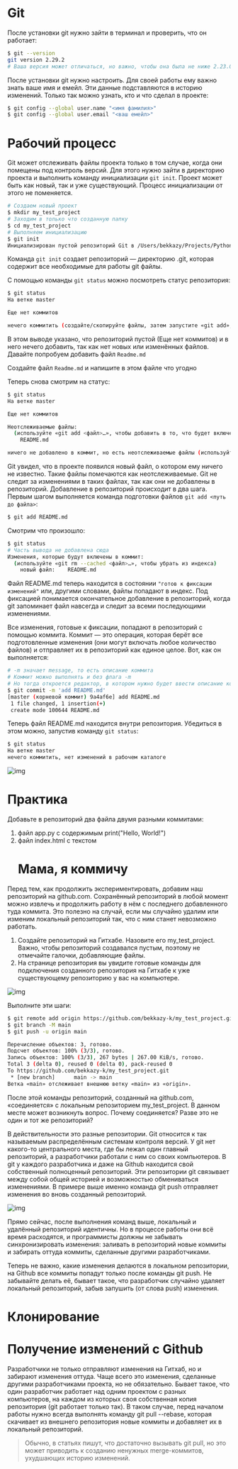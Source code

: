 # Git
После установки git нужно зайти в терминал и проверить, что он работает:
```bash
$ git --version
git version 2.29.2
# Ваша версия может отличаться, но важно, чтобы она была не ниже 2.23.0
```

После установки git нужно настроить. Для своей работы ему важно знать ваше имя и емейл. Эти данные подставляются в историю изменений. Только так можно узнать, кто и что сделал в проекте:
```bash
$ git config --global user.name "<имя фамилия>"
$ git config --global user.email "<ваш емейл>"
```


# Рабочий процесс
Git может отслеживать файлы проекта только в том случае, когда они помещены под контроль версий. Для этого нужно зайти в директорию проекта и выполнить команду инициализации `git init`. Проект может быть как новый, так и уже существующий. Процесс инициализации от этого не поменяется.
```bash
# Создаем новый проект
$ mkdir my_test_project
# Заходим в только что созданную папку
$ cd my_test_project
# Выполняем инициализацию
$ git init
Инициализирован пустой репозиторий Git в /Users/bekkazy/Projects/Python/my_test_project/.git/
```

Команда `git init` создает репозиторий — директорию .git, которая содержит все необходимые для работы git файлы.

С помощью команды `git status` можно посмотреть статус репозитория:

```bash
$ git status
На ветке master

Еще нет коммитов

нечего коммитить (создайте/скопируйте файлы, затем запустите «git add», чтобы отслеживать их)
```
В этом выводе указано, что репозиторий пустой (Еще нет коммитов) и в него нечего добавить, так как нет новых или изменённых файлов. 
Давайте попробуем добавить файл `Readme.md`

Создайте файл `Readme.md` и напишите в этом файле что угодно

Теперь снова смотрим на статус:
```bash
$ git status
На ветке master

Еще нет коммитов

Неотслеживаемые файлы:
  (используйте «git add <файл>…», чтобы добавить в то, что будет включено в коммит)
	README.md

ничего не добавлено в коммит, но есть неотслеживаемые файлы (используйте «git add», чтобы отслеживать их)
```


Git увидел, что в проекте появился новый файл, о котором ему ничего не известно. Такие файлы помечаются как неотслеживаемые. Git не следит за изменениями в таких файлах, так как они не добавлены в репозиторий. Добавление в репозиторий происходит в два шага. Первым шагом выполняется команда подготовки файлов `git add <путь до файла>`:

```bash
$ git add README.md
```

Смотрим что произошло:
```bash
$ git status
# Часть вывода не добавлена сюда
Изменения, которые будут включены в коммит:
  (используйте «git rm --cached <файл>…», чтобы убрать из индекса)
	новый файл:    README.md
```
Файл README.md теперь находится в состоянии `"готов к фиксации изменений"` или, другими словами, файлы попадают в индекс. Под фиксацией понимается окончательное добавление в репозиторий, когда git запоминает файл навсегда и следит за всеми последующими изменениями.

Все изменения, готовые к фиксации, попадают в репозиторий с помощью коммита. Коммит — это операция, которая берёт все подготовленные изменения (они могут включать любое количество файлов) и отправляет их в репозиторий как единое целое. Вот, как он выполняется:

```bash
# -m значает message, то есть описание коммита
# Коммит можно выполнять и без флага -m
# Но тогда откроется редактор, в котором нужно будет ввести описание коммита
$ git commit -m 'add README.md'
[master (корневой коммит) 9a4af6e] add README.md
 1 file changed, 1 insertion(+)
 create mode 100644 README.md
```

Теперь файл README.md находится внутри репозитория. Убедиться в этом можно, запустив команду `git status`:
```bash
$ git status
На ветке master
нечего коммитить, нет изменений в рабочем каталоге
```
![img](./img/git.jpg)


# Практика
Добавьте в репозиторий два файла двумя разными коммитами:

1. файл app.py с содержимым print("Hello, World!")
2. файл index.html с текстом <h1>Мама, я коммичу</h1>


Перед тем, как продолжить экспериментировать, добавим наш репозиторий на github.com. Сохранённый репозиторий в любой момент можно извлечь и продолжить работу в нём с последнего добавленного туда коммита. Это полезно на случай, если мы случайно удалим или изменим локальный репозиторий так, что с ним станет невозможно работать.

1. Создайте репозиторий на Гитхабе. Назовите его my_test_project. Важно, чтобы репозиторий создавался пустым, поэтому не отмечайте галочки, добавляющие файлы.
2. На странице репозитория вы увидите готовые команды для подключения созданного репозитория на Гитхабе к уже существующему репозиторию у вас на компьютере.
   
![img](./img/github.jpg)

Выполните эти шаги:
```bash
$ git remote add origin https://github.com/bekkazy-k/my_test_project.git
$ git branch -M main
$ git push -u origin main

Перечисление объектов: 3, готово.
Подсчет объектов: 100% (3/3), готово.
Запись объектов: 100% (3/3), 267 bytes | 267.00 KiB/s, готово.
Total 3 (delta 0), reused 0 (delta 0), pack-reused 0
To https://github.com/bekkazy-k/my_test_project.git
 * [new branch]      main -> main
Ветка «main» отслеживает внешнюю ветку «main» из «origin».
```

После этой команды репозиторий, созданный на github.com, «соединяется» с локальным репозиторием my_test_project. В данном месте может возникнуть вопрос. Почему соединяется? Разве это не один и тот же репозиторий?

В действительности это разные репозитории. Git относится к так называемым распределённым системам контроля версий. У git нет какого-то центрального места, где бы лежал один главный репозиторий, а разработчики работали с ним со своих компьютеров. В git у каждого разработчика и даже на Github находится свой собственный полноценный репозиторий. Эти репозитории git связывает между собой общей историей и возможностью обмениваться изменениями. В примере выше именно команда git push отправляет изменения во вновь созданный репозиторий.

![img](./img/git-img.jpg)

Прямо сейчас, после выполнения команд выше, локальный и удалённый репозиторий идентичны. Но в процессе работы они всё время расходятся, и программисты должны не забывать синхронизировать изменения: заливать в репозиторий новые коммиты и забирать оттуда коммиты, сделанные другими разработчиками.

Теперь не важно, какие изменения делаются в локальном репозитории, на Github все коммиты попадут только после команды git push. Не забывайте делать её, бывает такое, что разработчик случайно удаляет локальный репозиторий, забыв запушить (от слова push) изменения.


# Клонирование

# Получение изменений с Github

Разработчики не только отправляют изменения на Гитхаб, но и забирают изменения оттуда. Чаще всего это изменения, сделанные другими разработчиками проекта, но не обязательно. Бывает такое, что один разработчик работает над одним проектом с разных компьютеров, на каждом из которых своя собственная копия репозитория (git работает только так). В таком случае, перед началом работы нужно всегда выполнять команду git pull --rebase, которая скачивает из внешнего репозитория новые коммиты и добавляет их в локальный репозиторий.

>Обычно, в статьях пишут, что достаточно вызывать git pull, но это может приводить к созданию ненужных merge-коммитов, ухудшающих историю изменений. 

